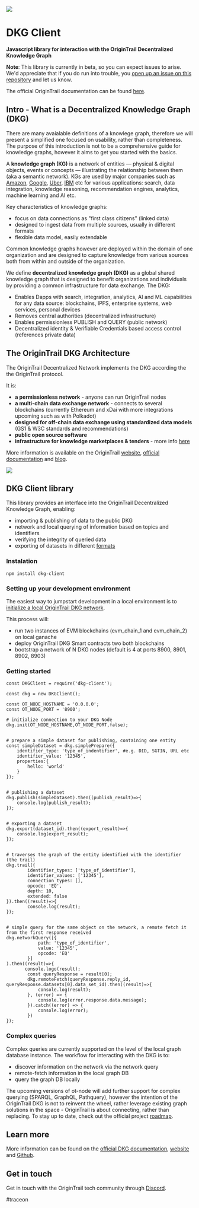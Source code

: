 ![](https://i.imgur.com/XkISdML.png)

# DKG Client

**Javascript library for interaction with the OriginTrail Decentralized Knowledge Graph**

**Note**: This library is currently in beta, so you can expect issues to arise. We'd appreciate that if you do run into trouble, you [open up an issue on this repository](https://github.com/OriginTrail/dkg-client/issues) and let us know. 

The official OriginTrail documentation can be found [here](https://docs.origintrail.io/en/latest/).


## Intro - What is a Decentralized Knowledge Graph (DKG)


There are many avaialable definitions of a knowlege graph, therefore we will present a simplified one focused on usability, rather than completeness. The purpose of this introduction is not to be a comprehensive guide for knowledge graphs, however it aims to get you started with the basics.

A **knowledge graph (KG)** is a network of entities — physical & digital objects, events or concepts — illustrating the relationship between them (aka a semantic network). KGs are used by major companies such as [Amazon](http://lunadong.com/talks/PG.pdf), [Google](https://en.wikipedia.org/wiki/Google_Knowledge_Graph), [Uber](https://www.youtube.com/watch?v=r3yMSl5NB_Q), [IBM](https://www.ibm.com/cloud/learn/knowledge-graph) etc for various applications: search, data integration, knowledge reasoning, recommendation engines, analytics, machine learning and AI etc.

Key characteristics of knowledge graphs:
* focus on data connections as "first class citizens" (linked data) 
* designed to ingest data from multiple sources, usually in different formats
* flexible data model, easily extendable

Common knowledge graphs however are deployed within the domain of one organization and are designed to capture knowledge from various sources both from within and outside of the organization.

We define **decentralized knowledge graph (DKG)** as a global shared knowledge graph that is designed to benefit organizations and individuals by providing a common infrastructure for data exchange. The DKG:

* Enables Dapps with search, integration, analytics, AI and ML capabilities for any data source: blockchains, IPFS, enterprise systems, web services, personal devices 
* Removes central authorities (decentralized infrastructure)
* Enables permissionless PUBLISH and QUERY (public network)
* Decentralized identity & Verifiable Credentials based access control (references private data)

## The OriginTrail DKG Architecture 

The OriginTrail Decentralized Network implements the DKG according the the OriginTrail protocol.

It is:

* **a permissionless network** - anyone can run OriginTrail nodes
* **a multi-chain data exchange network** - connects to several blockchains (currently Ethereum and xDai with more integrations upcoming such as with Polkadot)
* **designed for off-chain data exchange using standardized data models** (GS1 & W3C standards and recommendations)
* **public open source software**
* **infrastructure for knowledge marketplaces & tenders** - more info [here](https://www.youtube.com/watch?v=4uCxYGRh5fk)

More information is available on the OriginTrail [website](https://origintrail.io), [official documentation](https://docs.origintrail.io) and [blog](https://medium.com/origintrail).


![](https://i.imgur.com/yTNtZE1.png)



## DKG Client library

This library provides an interface into the OriginTrail Decentralized Knowledge Graph, enabling:

* importing & publishing of data to the public DKG
* network and local querying of information based on topics and identifiers
* verifying the integrity of queried data
* exporting of datasets in different [formats](https://docs.origintrail.io/en/latest/ODN-Functionalities/dataset-operations.html#supported-standards)

### Instalation

```
npm install dkg-client
```

### Setting up your development environment

The easiest way to jumpstart development in a local environment is to [initialize a local OriginTrail DKG network](https://github.com/OriginTrail/ot-node/tree/develop/tools/local-network-setup).

This process will:
* run two instances of EVM blockchains (evm_chain_1 and evm_chain_2) on local ganache
* deploy OriginTrail DKG Smart contracts two both blockchains
* bootstrap a network of N DKG nodes (default is 4 at ports 8900, 8901, 8902, 8903)


### Getting started


```javascript=
const DKGClient = require('dkg-client');

const dkg = new DKGClient();

const OT_NODE_HOSTNAME = '0.0.0.0';
const OT_NODE_PORT = '8900';

# initialize connection to your DKG Node
dkg.init(OT_NODE_HOSTNAME,OT_NODE_PORT,false);


# prepare a simple dataset for publishing, containing one entity
const simpleDataset = dkg.simplePrepare({
    identifier_type: 'type_of_indentifier', #e.g. DID, SGTIN, URL etc
    identifier_value: '12345',
    properties:{
        hello: 'world'
    }
});


# publishing a dataset
dkg.publish(simpleDataset).then((publish_result)=>{
    console.log(publish_result);
});


# exporting a dataset
dkg.export(dataset_id).then((export_result)=>{
    console.log(export_result);
});


# traverses the graph of the entity identified with the identifier (the trail)
dkg.trail({
        identifier_types: ['type_of_identifier'],
        identifier_values: ['12345'],
        connection_types: [],
        opcode: 'EQ',
        depth: 10,
        extended: false
}).then((result)=>{
        console.log(result);
});
    

# simple query for the same object on the network, a remote fetch it from the first response received    
dkg.networkQuery([{
            path: 'type_of_identifier',
            value: '12345',
            opcode: 'EQ'
        }]
).then((result)=>{
       console.logo(result);
        const queryResponse = result[0];
        dkg.remoteFetch(queryResponse.reply_id, queryResponse.datasets[0].data_set_id).then((result)=>{
            console.log(result);
        }, (error) => {
            console.log(error.response.data.message);
        }).catch((error) => {
            console.log(error);
        })
});

```

### Complex queries

Complex queries are currently supported on the level of the local graph database instance. The workflow for interacting with the DKG is to:

* discover information on the network via the network query
* remote-fetch information in the local graph DB
* query the graph DB locally

The upcoming versions of ot-node will add further support for complex querying (SPARQL, GraphQL, Pathquery), however the intention of the OriginTrail DKG is not to reinvent the wheel, rather leverage existing graph solutions in the space - OriginTrail is about connecting, rather than replacing. 
To stay up to date, check out the official project [roadmap](https://origintrail.io/roadmap).

## Learn more

More information can be found on the [official DKG documentation](https://docs.origintrail.io/), [website](https://origintrail.io) and [Github](https://github.com/OriginTrail).

## Get in touch

Get in touch with the OriginTrail tech community through [Discord](https://discordapp.com/invite/FCgYk2S). 


#traceon
